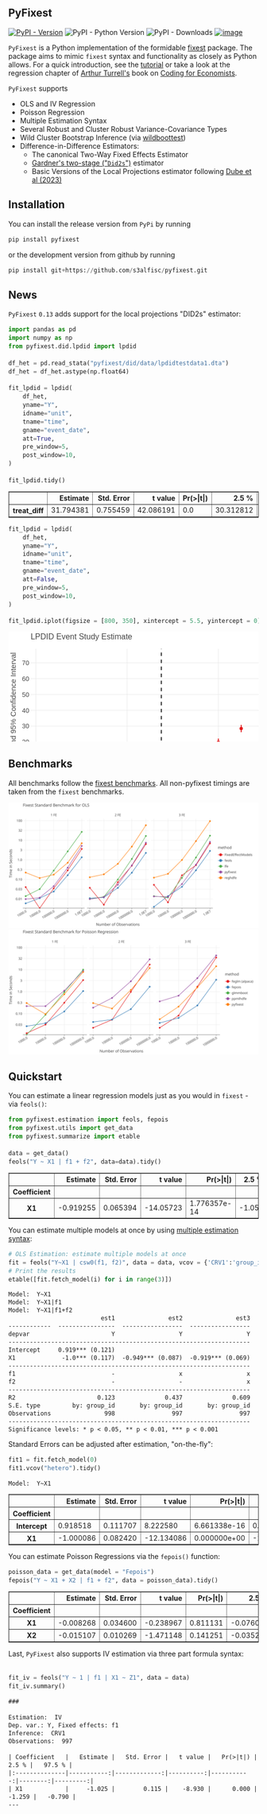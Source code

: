 ## PyFixest

[![PyPI - Version](https://img.shields.io/pypi/v/pyfixest.svg)](https://pypi.org/project/pyfixest/)
![PyPI - Python Version](https://img.shields.io/pypi/pyversions/pyfixest.svg)
![PyPI - Downloads](https://img.shields.io/pypi/dm/pyfixest)
[![image](https://codecov.io/gh/s3alfisc/pyfixest/branch/master/graph/badge.svg)](https://codecov.io/gh/s3alfisc/pyfixest)

`PyFixest` is a Python implementation of the formidable [fixest](https://github.com/lrberge/fixest) package. The package aims to mimic `fixest` syntax and functionality as closely as Python allows. For a quick introduction, see the [tutorial](https://s3alfisc.github.io/pyfixest/tutorial/) or take a look at the regression chapter of [Arthur Turrell's](https://github.com/aeturrell) book on [Coding for Economists](https://aeturrell.github.io/coding-for-economists/econmt-regression.html#imports).

`PyFixest` supports

- OLS and IV Regression
- Poisson Regression
- Multiple Estimation Syntax
- Several Robust and Cluster Robust Variance-Covariance Types
- Wild Cluster Bootstrap Inference (via [wildboottest](https://github.com/s3alfisc/wildboottest))
- Difference-in-Difference Estimators:
  - The canonical Two-Way Fixed Effects Estimator
  - [Gardner's two-stage ("`Did2s`")](https://jrgcmu.github.io/2sdd_current.pdf) estimator
  - Basic Versions of the Local Projections estimator following [Dube et al (2023)](https://www.nber.org/papers/w31184)

## Installation

You can install the release version from `PyPi` by running

```py
pip install pyfixest
```
or the development version from github by running
```py
pip install git+https://github.com/s3alfisc/pyfixest.git
```

## News

`PyFixest` `0.13` adds support for the local projections "DID2s" estimator:


```python
import pandas as pd
import numpy as np
from pyfixest.did.lpdid import lpdid

df_het = pd.read_stata("pyfixest/did/data/lpdidtestdata1.dta")
df_het = df_het.astype(np.float64)

fit_lpdid = lpdid(
    df_het,
    yname="Y",
    idname="unit",
    tname="time",
    gname="event_date",
    att=True,
    pre_window=5,
    post_window=10,
)

fit_lpdid.tidy()
```




<div>
<style scoped>
    .dataframe tbody tr th:only-of-type {
        vertical-align: middle;
    }

    .dataframe tbody tr th {
        vertical-align: top;
    }

    .dataframe thead th {
        text-align: right;
    }
</style>
<table border="1" class="dataframe">
  <thead>
    <tr style="text-align: right;">
      <th></th>
      <th>Estimate</th>
      <th>Std. Error</th>
      <th>t value</th>
      <th>Pr(&gt;|t|)</th>
      <th>2.5 %</th>
      <th>97.5 %</th>
      <th>N</th>
    </tr>
  </thead>
  <tbody>
    <tr>
      <th>treat_diff</th>
      <td>31.794381</td>
      <td>0.755459</td>
      <td>42.086191</td>
      <td>0.0</td>
      <td>30.312812</td>
      <td>33.27595</td>
      <td>28709.0</td>
    </tr>
  </tbody>
</table>
</div>




```python
fit_lpdid = lpdid(
    df_het,
    yname="Y",
    idname="unit",
    tname="time",
    gname="event_date",
    att=False,
    pre_window=5,
    post_window=10,
)

fit_lpdid.iplot(figsize = [800, 350], xintercept = 5.5, yintercept = 0).show()
```


<svg xmlns="http://www.w3.org/2000/svg" xmlns:xlink="http://www.w3.org/1999/xlink" class="plt-container" width="800.0" height="350.0">
  <style type="text/css">
  .plt-container {
   font-family: Lucida Grande, sans-serif;
   user-select: none;
   -webkit-user-select: none;
   -moz-user-select: none;
   -ms-user-select: none;
}
text {
   text-rendering: optimizeLegibility;
}
#p9mx0pm .plot-title {
   fill: #474747;
   font-family: Lucida Grande, sans-serif;
   font-size: 16.0px;
   font-weight: normal;
   font-style: normal;
}
#p9mx0pm .plot-subtitle {
   fill: #474747;
   font-family: Lucida Grande, sans-serif;
   font-size: 15.0px;
   font-weight: normal;
   font-style: normal;
}
#p9mx0pm .plot-caption {
   fill: #474747;
   font-family: Lucida Grande, sans-serif;
   font-size: 13.0px;
   font-weight: normal;
   font-style: normal;
}
#p9mx0pm .legend-title {
   fill: #474747;
   font-family: Lucida Grande, sans-serif;
   font-size: 15.0px;
   font-weight: normal;
   font-style: normal;
}
#p9mx0pm .legend-item {
   fill: #474747;
   font-family: Lucida Grande, sans-serif;
   font-size: 13.0px;
   font-weight: normal;
   font-style: normal;
}
#p9mx0pm .axis-title-x {
   fill: #474747;
   font-family: Lucida Grande, sans-serif;
   font-size: 15.0px;
   font-weight: normal;
   font-style: normal;
}
#p9mx0pm .axis-text-x {
   fill: #474747;
   font-family: Lucida Grande, sans-serif;
   font-size: 13.0px;
   font-weight: normal;
   font-style: normal;
}
#dlAOMCI .axis-tooltip-text-x {
   fill: #ffffff;
   font-family: Lucida Grande, sans-serif;
   font-size: 13.0px;
   font-weight: normal;
   font-style: normal;
}
#p9mx0pm .axis-title-y {
   fill: #474747;
   font-family: Lucida Grande, sans-serif;
   font-size: 15.0px;
   font-weight: normal;
   font-style: normal;
}
#p9mx0pm .axis-text-y {
   fill: #474747;
   font-family: Lucida Grande, sans-serif;
   font-size: 13.0px;
   font-weight: normal;
   font-style: normal;
}
#dlAOMCI .axis-tooltip-text-y {
   fill: #ffffff;
   font-family: Lucida Grande, sans-serif;
   font-size: 13.0px;
   font-weight: normal;
   font-style: normal;
}
#p9mx0pm .facet-strip-text-x {
   fill: #474747;
   font-family: Lucida Grande, sans-serif;
   font-size: 13.0px;
   font-weight: normal;
   font-style: normal;
}
#p9mx0pm .facet-strip-text-y {
   fill: #474747;
   font-family: Lucida Grande, sans-serif;
   font-size: 13.0px;
   font-weight: normal;
   font-style: normal;
}
#dlAOMCI .tooltip-text {
   fill: #474747;
   font-family: Lucida Grande, sans-serif;
   font-size: 13.0px;
   font-weight: normal;
   font-style: normal;
}
#dlAOMCI .tooltip-title {
   fill: #474747;
   font-family: Lucida Grande, sans-serif;
   font-size: 13.0px;
   font-weight: bold;
   font-style: normal;
}
#dlAOMCI .tooltip-label {
   fill: #474747;
   font-family: Lucida Grande, sans-serif;
   font-size: 13.0px;
   font-weight: bold;
   font-style: normal;
}

  </style>
  <g id="p9mx0pm">
    <path fill-rule="evenodd" fill="rgb(255,255,255)" fill-opacity="1.0" d="M0.0 0.0 L0.0 350.0 L800.0 350.0 L800.0 0.0 Z">
    </path>
    <g transform="translate(23.0 34.0 ) ">
      <g transform="translate(21.961210910936405 0.0 ) ">
        <line x1="10.338472671948296" y1="270.0" x2="10.338472671948296" y2="-2.842170943040401E-14" stroke="rgb(233,233,233)" stroke-opacity="1.0" stroke-width="1.0" fill="none">
        </line>
        <line x1="194.13354239547354" y1="270.0" x2="194.13354239547354" y2="-2.842170943040401E-14" stroke="rgb(233,233,233)" stroke-opacity="1.0" stroke-width="1.0" fill="none">
        </line>
        <line x1="377.9286121189988" y1="270.0" x2="377.9286121189988" y2="-2.842170943040401E-14" stroke="rgb(233,233,233)" stroke-opacity="1.0" stroke-width="1.0" fill="none">
        </line>
        <line x1="561.723681842524" y1="270.0" x2="561.723681842524" y2="-2.842170943040401E-14" stroke="rgb(233,233,233)" stroke-opacity="1.0" stroke-width="1.0" fill="none">
        </line>
      </g>
      <g transform="translate(21.961210910936405 270.0 ) ">
        <g transform="translate(10.338472671948296 0.0 ) ">
          <line stroke-width="1.0" stroke="rgb(71,71,71)" stroke-opacity="1.0" x2="0.0" y2="4.0">
          </line>
          <g transform="translate(0.0 13.5 ) ">
            <text class="axis-text-x" text-anchor="middle" dy="0.35em">
              <tspan>time_to_treatment::-5</tspan>
            </text>
          </g>
        </g>
        <g transform="translate(194.13354239547354 0.0 ) ">
          <line stroke-width="1.0" stroke="rgb(71,71,71)" stroke-opacity="1.0" x2="0.0" y2="4.0">
          </line>
          <g transform="translate(0.0 13.5 ) ">
            <text class="axis-text-x" text-anchor="middle" dy="0.35em">
              <tspan>time_to_treatment::0</tspan>
            </text>
          </g>
        </g>
        <g transform="translate(377.9286121189988 0.0 ) ">
          <line stroke-width="1.0" stroke="rgb(71,71,71)" stroke-opacity="1.0" x2="0.0" y2="4.0">
          </line>
          <g transform="translate(0.0 13.5 ) ">
            <text class="axis-text-x" text-anchor="middle" dy="0.35em">
              <tspan>time_to_treatment::4</tspan>
            </text>
          </g>
        </g>
        <g transform="translate(561.723681842524 0.0 ) ">
          <line stroke-width="1.0" stroke="rgb(71,71,71)" stroke-opacity="1.0" x2="0.0" y2="4.0">
          </line>
          <g transform="translate(0.0 13.5 ) ">
            <text class="axis-text-x" text-anchor="middle" dy="0.35em">
              <tspan>time_to_treatment::8</tspan>
            </text>
          </g>
        </g>
        <line x1="0.0" y1="0.0" x2="663.9596893762349" y2="0.0" stroke-width="1.0" stroke="rgb(71,71,71)" stroke-opacity="1.0">
        </line>
      </g>
      <g transform="translate(21.961210910936405 0.0 ) ">
        <line x1="0.0" y1="251.6564348931656" x2="663.959689376235" y2="251.6564348931656" stroke="rgb(233,233,233)" stroke-opacity="1.0" stroke-width="1.0" fill="none">
        </line>
        <line x1="0.0" y1="219.72823520517906" x2="663.959689376235" y2="219.72823520517906" stroke="rgb(233,233,233)" stroke-opacity="1.0" stroke-width="1.0" fill="none">
        </line>
        <line x1="0.0" y1="187.80003551719255" x2="663.959689376235" y2="187.80003551719255" stroke="rgb(233,233,233)" stroke-opacity="1.0" stroke-width="1.0" fill="none">
        </line>
        <line x1="0.0" y1="155.87183582920602" x2="663.959689376235" y2="155.87183582920602" stroke="rgb(233,233,233)" stroke-opacity="1.0" stroke-width="1.0" fill="none">
        </line>
        <line x1="0.0" y1="123.94363614121949" x2="663.959689376235" y2="123.94363614121949" stroke="rgb(233,233,233)" stroke-opacity="1.0" stroke-width="1.0" fill="none">
        </line>
        <line x1="0.0" y1="92.01543645323295" x2="663.959689376235" y2="92.01543645323295" stroke="rgb(233,233,233)" stroke-opacity="1.0" stroke-width="1.0" fill="none">
        </line>
        <line x1="0.0" y1="60.087236765246416" x2="663.959689376235" y2="60.087236765246416" stroke="rgb(233,233,233)" stroke-opacity="1.0" stroke-width="1.0" fill="none">
        </line>
        <line x1="0.0" y1="28.15903707725988" x2="663.959689376235" y2="28.15903707725988" stroke="rgb(233,233,233)" stroke-opacity="1.0" stroke-width="1.0" fill="none">
        </line>
      </g>
      <g transform="translate(21.961210910936405 0.0 ) ">
        <g transform="translate(0.0 251.6564348931656 ) ">
          <g transform="translate(-3.0 0.0 ) ">
            <text class="axis-text-y" text-anchor="end" dy="0.35em">
              <tspan>0</tspan>
            </text>
          </g>
        </g>
        <g transform="translate(0.0 219.72823520517906 ) ">
          <g transform="translate(-3.0 0.0 ) ">
            <text class="axis-text-y" text-anchor="end" dy="0.35em">
              <tspan>10</tspan>
            </text>
          </g>
        </g>
        <g transform="translate(0.0 187.80003551719255 ) ">
          <g transform="translate(-3.0 0.0 ) ">
            <text class="axis-text-y" text-anchor="end" dy="0.35em">
              <tspan>20</tspan>
            </text>
          </g>
        </g>
        <g transform="translate(0.0 155.87183582920602 ) ">
          <g transform="translate(-3.0 0.0 ) ">
            <text class="axis-text-y" text-anchor="end" dy="0.35em">
              <tspan>30</tspan>
            </text>
          </g>
        </g>
        <g transform="translate(0.0 123.94363614121949 ) ">
          <g transform="translate(-3.0 0.0 ) ">
            <text class="axis-text-y" text-anchor="end" dy="0.35em">
              <tspan>40</tspan>
            </text>
          </g>
        </g>
        <g transform="translate(0.0 92.01543645323295 ) ">
          <g transform="translate(-3.0 0.0 ) ">
            <text class="axis-text-y" text-anchor="end" dy="0.35em">
              <tspan>50</tspan>
            </text>
          </g>
        </g>
        <g transform="translate(0.0 60.087236765246416 ) ">
          <g transform="translate(-3.0 0.0 ) ">
            <text class="axis-text-y" text-anchor="end" dy="0.35em">
              <tspan>60</tspan>
            </text>
          </g>
        </g>
        <g transform="translate(0.0 28.15903707725988 ) ">
          <g transform="translate(-3.0 0.0 ) ">
            <text class="axis-text-y" text-anchor="end" dy="0.35em">
              <tspan>70</tspan>
            </text>
          </g>
        </g>
      </g>
      <g transform="translate(21.961210910936405 0.0 ) " clip-path="url(#cXPw7DS)" clip-bounds-jfx="[rect (0.0, 0.0), (663.9596893762349, 270.0)]">
        <defs>
          <clipPath id="cXPw7DS">
            <rect x="0.0" y="0.0" width="663.9596893762349" height="270.0">
            </rect>
          </clipPath>
        </defs>
        <g>
          <g >
            <circle fill="#e41a1c" stroke="#e41a1c" stroke-opacity="0.0" stroke-width="0.0" cx="10.338472671948296" cy="251.79234026368394" r="3.3000000000000003" />
            <circle fill="#e41a1c" stroke="#e41a1c" stroke-opacity="0.0" stroke-width="0.0" cx="56.28724010282961" cy="249.61196282366888" r="3.3000000000000003" />
            <circle fill="#e41a1c" stroke="#e41a1c" stroke-opacity="0.0" stroke-width="0.0" cx="102.23600753371092" cy="248.20872804667" r="3.3000000000000003" />
            <circle fill="#e41a1c" stroke="#e41a1c" stroke-opacity="0.0" stroke-width="0.0" cx="148.18477496459224" cy="246.9992282853341" r="3.3000000000000003" />
            <circle fill="#e41a1c" stroke="#e41a1c" stroke-opacity="0.0" stroke-width="0.0" cx="194.13354239547354" cy="240.03408032460527" r="3.3000000000000003" />
            <circle fill="#e41a1c" stroke="#e41a1c" stroke-opacity="0.0" stroke-width="0.0" cx="240.08230982635484" cy="228.94756789380224" r="3.3000000000000003" />
            <circle fill="#e41a1c" stroke="#e41a1c" stroke-opacity="0.0" stroke-width="0.0" cx="286.0310772572362" cy="220.52704442366309" r="3.3000000000000003" />
            <circle fill="#e41a1c" stroke="#e41a1c" stroke-opacity="0.0" stroke-width="0.0" cx="331.97984468811745" cy="204.7752536449295" r="3.3000000000000003" />
            <circle fill="#e41a1c" stroke="#e41a1c" stroke-opacity="0.0" stroke-width="0.0" cx="377.9286121189988" cy="188.18789020393928" r="3.3000000000000003" />
            <circle fill="#e41a1c" stroke="#e41a1c" stroke-opacity="0.0" stroke-width="0.0" cx="423.8773795498801" cy="160.65985526089753" r="3.3000000000000003" />
            <circle fill="#e41a1c" stroke="#e41a1c" stroke-opacity="0.0" stroke-width="0.0" cx="469.8261469807614" cy="140.81958999332778" r="3.3000000000000003" />
            <circle fill="#e41a1c" stroke="#e41a1c" stroke-opacity="0.0" stroke-width="0.0" cx="515.7749144116427" cy="114.76403484944399" r="3.3000000000000003" />
            <circle fill="#e41a1c" stroke="#e41a1c" stroke-opacity="0.0" stroke-width="0.0" cx="561.723681842524" cy="81.7598220993863" r="3.3000000000000003" />
            <circle fill="#e41a1c" stroke="#e41a1c" stroke-opacity="0.0" stroke-width="0.0" cx="607.6724492734054" cy="51.67676678612426" r="3.3000000000000003" />
            <circle fill="#e41a1c" stroke="#e41a1c" stroke-opacity="0.0" stroke-width="0.0" cx="653.6212167042866" cy="19.743294946584342" r="3.3000000000000003" />
          </g>
        </g>
      </g>
      <g transform="translate(21.961210910936405 0.0 ) " clip-path="url(#c4BtR6H)" clip-bounds-jfx="[rect (0.0, 0.0), (663.9596893762349, 270.0)]">
        <defs>
          <clipPath id="c4BtR6H">
            <rect x="0.0" y="0.0" width="663.9596893762349" height="270.0">
            </rect>
          </clipPath>
        </defs>
        <g>
          <line x1="9.189753486176263" y1="257.72727272727275" x2="11.487191857720328" y2="257.72727272727275" stroke="rgb(228,26,28)" stroke-opacity="1.0" fill="rgb(17,142,216)" fill-opacity="1.0" stroke-width="1.6500000000000001">
          </line>
          <line x1="9.189753486176263" y1="245.85740780009516" x2="11.487191857720328" y2="245.85740780009516" stroke="rgb(228,26,28)" stroke-opacity="1.0" fill="rgb(17,142,216)" fill-opacity="1.0" stroke-width="1.6500000000000001">
          </line>
          <line x1="10.338472671948296" y1="257.72727272727275" x2="10.338472671948296" y2="245.85740780009516" stroke="rgb(228,26,28)" stroke-opacity="1.0" fill="rgb(17,142,216)" fill-opacity="1.0" stroke-width="1.6500000000000001">
          </line>
        </g>
        <g>
          <line x1="55.138520917057576" y1="255.61287891070515" x2="57.43595928860164" y2="255.61287891070515" stroke="rgb(228,26,28)" stroke-opacity="1.0" fill="rgb(17,142,216)" fill-opacity="1.0" stroke-width="1.6500000000000001">
          </line>
          <line x1="55.138520917057576" y1="243.6110467366326" x2="57.43595928860164" y2="243.6110467366326" stroke="rgb(228,26,28)" stroke-opacity="1.0" fill="rgb(17,142,216)" fill-opacity="1.0" stroke-width="1.6500000000000001">
          </line>
          <line x1="56.28724010282961" y1="255.61287891070515" x2="56.28724010282961" y2="243.6110467366326" stroke="rgb(228,26,28)" stroke-opacity="1.0" fill="rgb(17,142,216)" fill-opacity="1.0" stroke-width="1.6500000000000001">
          </line>
        </g>
        <g>
          <line x1="101.0872883479389" y1="253.82072285542762" x2="103.38472671948294" y2="253.82072285542762" stroke="rgb(228,26,28)" stroke-opacity="1.0" fill="rgb(17,142,216)" fill-opacity="1.0" stroke-width="1.6500000000000001">
          </line>
          <line x1="101.0872883479389" y1="242.59673323791236" x2="103.38472671948294" y2="242.59673323791236" stroke="rgb(228,26,28)" stroke-opacity="1.0" fill="rgb(17,142,216)" fill-opacity="1.0" stroke-width="1.6500000000000001">
          </line>
          <line x1="102.23600753371092" y1="253.82072285542762" x2="102.23600753371092" y2="242.59673323791236" stroke="rgb(228,26,28)" stroke-opacity="1.0" fill="rgb(17,142,216)" fill-opacity="1.0" stroke-width="1.6500000000000001">
          </line>
        </g>
        <g>
          <line x1="147.0360557788202" y1="252.17144626327098" x2="149.33349415036426" y2="252.17144626327098" stroke="rgb(228,26,28)" stroke-opacity="1.0" fill="rgb(17,142,216)" fill-opacity="1.0" stroke-width="1.6500000000000001">
          </line>
          <line x1="147.0360557788202" y1="241.82701030739725" x2="149.33349415036426" y2="241.82701030739725" stroke="rgb(228,26,28)" stroke-opacity="1.0" fill="rgb(17,142,216)" fill-opacity="1.0" stroke-width="1.6500000000000001">
          </line>
          <line x1="148.18477496459224" y1="252.17144626327098" x2="148.18477496459224" y2="241.82701030739725" stroke="rgb(228,26,28)" stroke-opacity="1.0" fill="rgb(17,142,216)" fill-opacity="1.0" stroke-width="1.6500000000000001">
          </line>
        </g>
        <g>
          <line x1="192.98482320970152" y1="245.00888577232664" x2="195.2822615812456" y2="245.00888577232664" stroke="rgb(228,26,28)" stroke-opacity="1.0" fill="rgb(17,142,216)" fill-opacity="1.0" stroke-width="1.6500000000000001">
          </line>
          <line x1="192.98482320970152" y1="235.0592748768839" x2="195.2822615812456" y2="235.0592748768839" stroke="rgb(228,26,28)" stroke-opacity="1.0" fill="rgb(17,142,216)" fill-opacity="1.0" stroke-width="1.6500000000000001">
          </line>
          <line x1="194.13354239547354" y1="245.00888577232664" x2="194.13354239547354" y2="235.0592748768839" stroke="rgb(228,26,28)" stroke-opacity="1.0" fill="rgb(17,142,216)" fill-opacity="1.0" stroke-width="1.6500000000000001">
          </line>
        </g>
        <g>
          <line x1="238.9335906405828" y1="234.63858217456684" x2="241.23102901212687" y2="234.63858217456684" stroke="rgb(228,26,28)" stroke-opacity="1.0" fill="rgb(17,142,216)" fill-opacity="1.0" stroke-width="1.6500000000000001">
          </line>
          <line x1="238.9335906405828" y1="223.25655361303762" x2="241.23102901212687" y2="223.25655361303762" stroke="rgb(228,26,28)" stroke-opacity="1.0" fill="rgb(17,142,216)" fill-opacity="1.0" stroke-width="1.6500000000000001">
          </line>
          <line x1="240.08230982635484" y1="234.63858217456684" x2="240.08230982635484" y2="223.25655361303762" stroke="rgb(228,26,28)" stroke-opacity="1.0" fill="rgb(17,142,216)" fill-opacity="1.0" stroke-width="1.6500000000000001">
          </line>
        </g>
        <g>
          <line x1="284.8823580714641" y1="226.51868143118165" x2="287.1797964430082" y2="226.51868143118165" stroke="rgb(228,26,28)" stroke-opacity="1.0" fill="rgb(17,142,216)" fill-opacity="1.0" stroke-width="1.6500000000000001">
          </line>
          <line x1="284.8823580714641" y1="214.53540741614452" x2="287.1797964430082" y2="214.53540741614452" stroke="rgb(228,26,28)" stroke-opacity="1.0" fill="rgb(17,142,216)" fill-opacity="1.0" stroke-width="1.6500000000000001">
          </line>
          <line x1="286.0310772572362" y1="226.51868143118165" x2="286.0310772572362" y2="214.53540741614452" stroke="rgb(228,26,28)" stroke-opacity="1.0" fill="rgb(17,142,216)" fill-opacity="1.0" stroke-width="1.6500000000000001">
          </line>
        </g>
        <g>
          <line x1="330.8311255023454" y1="210.8454421237312" x2="333.1285638738895" y2="210.8454421237312" stroke="rgb(228,26,28)" stroke-opacity="1.0" fill="rgb(17,142,216)" fill-opacity="1.0" stroke-width="1.6500000000000001">
          </line>
          <line x1="330.8311255023454" y1="198.7050651661278" x2="333.1285638738895" y2="198.7050651661278" stroke="rgb(228,26,28)" stroke-opacity="1.0" fill="rgb(17,142,216)" fill-opacity="1.0" stroke-width="1.6500000000000001">
          </line>
          <line x1="331.97984468811745" y1="210.8454421237312" x2="331.97984468811745" y2="198.7050651661278" stroke="rgb(228,26,28)" stroke-opacity="1.0" fill="rgb(17,142,216)" fill-opacity="1.0" stroke-width="1.6500000000000001">
          </line>
        </g>
        <g>
          <line x1="376.77989293322673" y1="194.52812225884816" x2="379.07733130477084" y2="194.52812225884816" stroke="rgb(228,26,28)" stroke-opacity="1.0" fill="rgb(17,142,216)" fill-opacity="1.0" stroke-width="1.6500000000000001">
          </line>
          <line x1="376.77989293322673" y1="181.8476581490304" x2="379.07733130477084" y2="181.8476581490304" stroke="rgb(228,26,28)" stroke-opacity="1.0" fill="rgb(17,142,216)" fill-opacity="1.0" stroke-width="1.6500000000000001">
          </line>
          <line x1="377.9286121189988" y1="194.52812225884816" x2="377.9286121189988" y2="181.8476581490304" stroke="rgb(228,26,28)" stroke-opacity="1.0" fill="rgb(17,142,216)" fill-opacity="1.0" stroke-width="1.6500000000000001">
          </line>
        </g>
        <g>
          <line x1="422.72866036410807" y1="167.00762961867963" x2="425.02609873565217" y2="167.00762961867963" stroke="rgb(228,26,28)" stroke-opacity="1.0" fill="rgb(17,142,216)" fill-opacity="1.0" stroke-width="1.6500000000000001">
          </line>
          <line x1="422.72866036410807" y1="154.3120809031154" x2="425.02609873565217" y2="154.3120809031154" stroke="rgb(228,26,28)" stroke-opacity="1.0" fill="rgb(17,142,216)" fill-opacity="1.0" stroke-width="1.6500000000000001">
          </line>
          <line x1="423.8773795498801" y1="167.00762961867963" x2="423.8773795498801" y2="154.3120809031154" stroke="rgb(228,26,28)" stroke-opacity="1.0" fill="rgb(17,142,216)" fill-opacity="1.0" stroke-width="1.6500000000000001">
          </line>
        </g>
        <g>
          <line x1="468.67742779498934" y1="147.21107557620186" x2="470.97486616653345" y2="147.21107557620186" stroke="rgb(228,26,28)" stroke-opacity="1.0" fill="rgb(17,142,216)" fill-opacity="1.0" stroke-width="1.6500000000000001">
          </line>
          <line x1="468.67742779498934" y1="134.42810441045373" x2="470.97486616653345" y2="134.42810441045373" stroke="rgb(228,26,28)" stroke-opacity="1.0" fill="rgb(17,142,216)" fill-opacity="1.0" stroke-width="1.6500000000000001">
          </line>
          <line x1="469.8261469807614" y1="147.21107557620186" x2="469.8261469807614" y2="134.42810441045373" stroke="rgb(228,26,28)" stroke-opacity="1.0" fill="rgb(17,142,216)" fill-opacity="1.0" stroke-width="1.6500000000000001">
          </line>
        </g>
        <g>
          <line x1="514.6261952258707" y1="121.23720419005184" x2="516.9236335974148" y2="121.23720419005184" stroke="rgb(228,26,28)" stroke-opacity="1.0" fill="rgb(17,142,216)" fill-opacity="1.0" stroke-width="1.6500000000000001">
          </line>
          <line x1="514.6261952258707" y1="108.2908655088361" x2="516.9236335974148" y2="108.2908655088361" stroke="rgb(228,26,28)" stroke-opacity="1.0" fill="rgb(17,142,216)" fill-opacity="1.0" stroke-width="1.6500000000000001">
          </line>
          <line x1="515.7749144116427" y1="121.23720419005184" x2="515.7749144116427" y2="108.2908655088361" stroke="rgb(228,26,28)" stroke-opacity="1.0" fill="rgb(17,142,216)" fill-opacity="1.0" stroke-width="1.6500000000000001">
          </line>
        </g>
        <g>
          <line x1="560.574962656752" y1="88.60733604072257" x2="562.872401028296" y2="88.60733604072257" stroke="rgb(228,26,28)" stroke-opacity="1.0" fill="rgb(17,142,216)" fill-opacity="1.0" stroke-width="1.6500000000000001">
          </line>
          <line x1="560.574962656752" y1="74.91230815805002" x2="562.872401028296" y2="74.91230815805002" stroke="rgb(228,26,28)" stroke-opacity="1.0" fill="rgb(17,142,216)" fill-opacity="1.0" stroke-width="1.6500000000000001">
          </line>
          <line x1="561.723681842524" y1="88.60733604072257" x2="561.723681842524" y2="74.91230815805002" stroke="rgb(228,26,28)" stroke-opacity="1.0" fill="rgb(17,142,216)" fill-opacity="1.0" stroke-width="1.6500000000000001">
          </line>
        </g>
        <g>
          <line x1="606.5237300876333" y1="58.61079852037133" x2="608.8211684591774" y2="58.61079852037133" stroke="rgb(228,26,28)" stroke-opacity="1.0" fill="rgb(17,142,216)" fill-opacity="1.0" stroke-width="1.6500000000000001">
          </line>
          <line x1="606.5237300876333" y1="44.74273505187716" x2="608.8211684591774" y2="44.74273505187716" stroke="rgb(228,26,28)" stroke-opacity="1.0" fill="rgb(17,142,216)" fill-opacity="1.0" stroke-width="1.6500000000000001">
          </line>
          <line x1="607.6724492734054" y1="58.61079852037133" x2="607.6724492734054" y2="44.74273505187716" stroke="rgb(228,26,28)" stroke-opacity="1.0" fill="rgb(17,142,216)" fill-opacity="1.0" stroke-width="1.6500000000000001">
          </line>
        </g>
        <g>
          <line x1="652.4724975185145" y1="27.21386262044146" x2="654.7699358900586" y2="27.21386262044146" stroke="rgb(228,26,28)" stroke-opacity="1.0" fill="rgb(17,142,216)" fill-opacity="1.0" stroke-width="1.6500000000000001">
          </line>
          <line x1="652.4724975185145" y1="12.272727272727224" x2="654.7699358900586" y2="12.272727272727224" stroke="rgb(228,26,28)" stroke-opacity="1.0" fill="rgb(17,142,216)" fill-opacity="1.0" stroke-width="1.6500000000000001">
          </line>
          <line x1="653.6212167042866" y1="27.21386262044146" x2="653.6212167042866" y2="12.272727272727224" stroke="rgb(228,26,28)" stroke-opacity="1.0" fill="rgb(17,142,216)" fill-opacity="1.0" stroke-width="1.6500000000000001">
          </line>
        </g>
      </g>
      <g transform="translate(21.961210910936405 0.0 ) " clip-path="url(#cScWQ63)" clip-bounds-jfx="[rect (0.0, 0.0), (663.9596893762349, 270.0)]">
        <defs>
          <clipPath id="cScWQ63">
            <rect x="0.0" y="0.0" width="663.9596893762349" height="270.0">
            </rect>
          </clipPath>
        </defs>
        <line x1="0.0" y1="251.6564348931656" x2="663.959689376235" y2="251.6564348931656" stroke="rgb(0,0,0)" stroke-opacity="1.0" fill="rgb(17,142,216)" fill-opacity="1.0" stroke-width="1.6500000000000001" stroke-dasharray="7.095000000000001,7.095000000000001">
        </line>
      </g>
      <g transform="translate(21.961210910936405 0.0 ) " clip-path="url(#cSx0YOo)" clip-bounds-jfx="[rect (0.0, 0.0), (663.9596893762349, 270.0)]">
        <defs>
          <clipPath id="cSx0YOo">
            <rect x="0.0" y="0.0" width="663.9596893762349" height="270.0">
            </rect>
          </clipPath>
        </defs>
        <line x1="263.05669354179554" y1="270.0" x2="263.05669354179554" y2="-2.842170943040401E-14" stroke="rgb(0,0,0)" stroke-opacity="1.0" fill="rgb(17,142,216)" fill-opacity="1.0" stroke-width="1.6500000000000001" stroke-dasharray="7.095000000000001,7.095000000000001">
        </line>
      </g>
    </g>
    <g transform="translate(44.9612109109364 15.2 ) ">
      <text class="plot-title" y="0.0">
        <tspan>LPDID Event Study Estimate</tspan>
      </text>
    </g>
    <g transform="translate(14.5 169.0 ) rotate(-90.0 ) ">
      <text class="axis-title-y" y="0.0" text-anchor="middle">
        <tspan>Estimate and 95% Confidence Interval</tspan>
      </text>
    </g>
    <g transform="translate(376.94105559905387 341.5 ) ">
      <text class="axis-title-x" y="0.0" text-anchor="middle">
        <tspan>Coefficient</tspan>
      </text>
    </g>
    <g transform="translate(718.9209002871713 136.25 ) ">
      <rect x="5.0" y="5.0" height="55.5" width="71.07909971282872" stroke="rgb(71,71,71)" stroke-opacity="1.0" stroke-width="0.0" fill="rgb(255,255,255)" fill-opacity="1.0">
      </rect>
      <g transform="translate(10.0 10.0 ) ">
        <g transform="translate(0.0 10.5 ) ">
          <text class="legend-title" y="0.0">
            <tspan>Model</tspan>
          </text>
        </g>
        <g transform="translate(0.0 22.5 ) ">
          <g transform="">
            <g>
              <rect x="0.0" y="0.0" height="23.0" width="23.0" stroke-width="0.0" fill="rgb(255,255,255)" fill-opacity="1.0">
              </rect>
              <g transform="translate(1.0 1.0 ) ">
                <g>
                  <g >
                    <circle fill="#e41a1c" stroke="#e41a1c" stroke-opacity="0.0" stroke-width="0.0" cx="10.5" cy="10.5" r="5.5" />
                  </g>
                </g>
                <g>
                  <line x1="6.146249999999999" y1="0.8250000000000001" x2="14.853750000000002" y2="0.8250000000000001" stroke="rgb(228,26,28)" stroke-opacity="1.0" fill="rgb(255,255,255)" fill-opacity="1.0" stroke-width="1.6500000000000001">
                  </line>
                  <line x1="6.146249999999999" y1="20.175" x2="14.853750000000002" y2="20.175" stroke="rgb(228,26,28)" stroke-opacity="1.0" fill="rgb(255,255,255)" fill-opacity="1.0" stroke-width="1.6500000000000001">
                  </line>
                  <line x1="10.5" y1="0.8250000000000001" x2="10.5" y2="20.175" stroke="rgb(228,26,28)" stroke-opacity="1.0" fill="rgb(255,255,255)" fill-opacity="1.0" stroke-width="1.6500000000000001">
                  </line>
                </g>
              </g>
              <rect x="0.0" y="0.0" height="23.0" width="23.0" stroke="rgb(255,255,255)" stroke-opacity="1.0" stroke-width="1.0" fill-opacity="0.0">
              </rect>
            </g>
            <g transform="translate(26.9903027277341 16.05 ) ">
              <text class="legend-item" y="0.0">
                <tspan>lpdid</tspan>
              </text>
            </g>
          </g>
        </g>
      </g>
    </g>
    <path fill="rgb(0,0,0)" fill-opacity="0.0" stroke="rgb(71,71,71)" stroke-opacity="1.0" stroke-width="0.0" d="M0.0 0.0 L0.0 350.0 L800.0 350.0 L800.0 0.0 Z">
    </path>
  </g>
  <g id="dlAOMCI">
  </g>
</svg>


## Benchmarks

All benchmarks follow the [fixest benchmarks](https://github.com/lrberge/fixest/tree/master/_BENCHMARK). All non-pyfixest timings are taken from the `fixest` benchmarks.

![](./benchmarks/lets-plot-images/benchmarks_ols.svg)
![](./benchmarks/lets-plot-images/benchmarks_poisson.svg)

## Quickstart

You can estimate a linear regression models just as you would in `fixest` - via `feols()`:


```python
from pyfixest.estimation import feols, fepois
from pyfixest.utils import get_data
from pyfixest.summarize import etable

data = get_data()
feols("Y ~ X1 | f1 + f2", data=data).tidy()
```




<div>
<style scoped>
    .dataframe tbody tr th:only-of-type {
        vertical-align: middle;
    }

    .dataframe tbody tr th {
        vertical-align: top;
    }

    .dataframe thead th {
        text-align: right;
    }
</style>
<table border="1" class="dataframe">
  <thead>
    <tr style="text-align: right;">
      <th></th>
      <th>Estimate</th>
      <th>Std. Error</th>
      <th>t value</th>
      <th>Pr(&gt;|t|)</th>
      <th>2.5 %</th>
      <th>97.5 %</th>
    </tr>
    <tr>
      <th>Coefficient</th>
      <th></th>
      <th></th>
      <th></th>
      <th></th>
      <th></th>
      <th></th>
    </tr>
  </thead>
  <tbody>
    <tr>
      <th>X1</th>
      <td>-0.919255</td>
      <td>0.065394</td>
      <td>-14.05723</td>
      <td>1.776357e-14</td>
      <td>-1.053</td>
      <td>-0.78551</td>
    </tr>
  </tbody>
</table>
</div>



You can estimate multiple models at once by using [multiple estimation syntax](https://aeturrell.github.io/coding-for-economists/econmt-regression.html#multiple-regression-models):


```python
# OLS Estimation: estimate multiple models at once
fit = feols("Y~X1 | csw0(f1, f2)", data = data, vcov = {'CRV1':'group_id'})
# Print the results
etable([fit.fetch_model(i) for i in range(3)])
```

    Model:  Y~X1
    Model:  Y~X1|f1
    Model:  Y~X1|f1+f2
                              est1               est2               est3
    ------------  ----------------  -----------------  -----------------
    depvar                       Y                  Y                  Y
    --------------------------------------------------------------------
    Intercept     0.919*** (0.121)
    X1             -1.0*** (0.117)  -0.949*** (0.087)  -0.919*** (0.069)
    --------------------------------------------------------------------
    f1                           -                  x                  x
    f2                           -                  -                  x
    --------------------------------------------------------------------
    R2                       0.123              0.437              0.609
    S.E. type         by: group_id       by: group_id       by: group_id
    Observations               998                997                997
    --------------------------------------------------------------------
    Significance levels: * p < 0.05, ** p < 0.01, *** p < 0.001


Standard Errors can be adjusted after estimation, "on-the-fly":


```python
fit1 = fit.fetch_model(0)
fit1.vcov("hetero").tidy()
```

    Model:  Y~X1





<div>
<style scoped>
    .dataframe tbody tr th:only-of-type {
        vertical-align: middle;
    }

    .dataframe tbody tr th {
        vertical-align: top;
    }

    .dataframe thead th {
        text-align: right;
    }
</style>
<table border="1" class="dataframe">
  <thead>
    <tr style="text-align: right;">
      <th></th>
      <th>Estimate</th>
      <th>Std. Error</th>
      <th>t value</th>
      <th>Pr(&gt;|t|)</th>
      <th>2.5 %</th>
      <th>97.5 %</th>
    </tr>
    <tr>
      <th>Coefficient</th>
      <th></th>
      <th></th>
      <th></th>
      <th></th>
      <th></th>
      <th></th>
    </tr>
  </thead>
  <tbody>
    <tr>
      <th>Intercept</th>
      <td>0.918518</td>
      <td>0.111707</td>
      <td>8.222580</td>
      <td>6.661338e-16</td>
      <td>0.699310</td>
      <td>1.137725</td>
    </tr>
    <tr>
      <th>X1</th>
      <td>-1.000086</td>
      <td>0.082420</td>
      <td>-12.134086</td>
      <td>0.000000e+00</td>
      <td>-1.161822</td>
      <td>-0.838350</td>
    </tr>
  </tbody>
</table>
</div>



You can estimate Poisson Regressions via the `fepois()` function:


```python
poisson_data = get_data(model = "Fepois")
fepois("Y ~ X1 + X2 | f1 + f2", data = poisson_data).tidy()
```




<div>
<style scoped>
    .dataframe tbody tr th:only-of-type {
        vertical-align: middle;
    }

    .dataframe tbody tr th {
        vertical-align: top;
    }

    .dataframe thead th {
        text-align: right;
    }
</style>
<table border="1" class="dataframe">
  <thead>
    <tr style="text-align: right;">
      <th></th>
      <th>Estimate</th>
      <th>Std. Error</th>
      <th>t value</th>
      <th>Pr(&gt;|t|)</th>
      <th>2.5 %</th>
      <th>97.5 %</th>
    </tr>
    <tr>
      <th>Coefficient</th>
      <th></th>
      <th></th>
      <th></th>
      <th></th>
      <th></th>
      <th></th>
    </tr>
  </thead>
  <tbody>
    <tr>
      <th>X1</th>
      <td>-0.008268</td>
      <td>0.034600</td>
      <td>-0.238967</td>
      <td>0.811131</td>
      <td>-0.076083</td>
      <td>0.059547</td>
    </tr>
    <tr>
      <th>X2</th>
      <td>-0.015107</td>
      <td>0.010269</td>
      <td>-1.471148</td>
      <td>0.141251</td>
      <td>-0.035234</td>
      <td>0.005020</td>
    </tr>
  </tbody>
</table>
</div>



Last, `PyFixest` also supports IV estimation via three part formula syntax:


```python

fit_iv = feols("Y ~ 1 | f1 | X1 ~ Z1", data = data)
fit_iv.summary()
```

    ###

    Estimation:  IV
    Dep. var.: Y, Fixed effects: f1
    Inference:  CRV1
    Observations:  997

    | Coefficient   |   Estimate |   Std. Error |   t value |   Pr(>|t|) |   2.5 % |   97.5 % |
    |:--------------|-----------:|-------------:|----------:|-----------:|--------:|---------:|
    | X1            |     -1.025 |        0.115 |    -8.930 |      0.000 |  -1.259 |   -0.790 |
    ---

